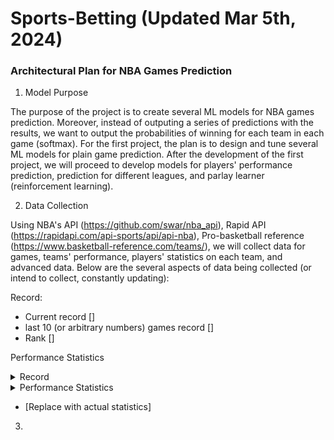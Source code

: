 # Sports-Betting (Updated Mar 5th, 2024)

### Architectural Plan for NBA Games Prediction
1. Model Purpose

The purpose of the project is to create several ML models for NBA games prediction. Moreover, instead of outputing a series of predictions with the results, we want to output the probabilities of winning for each team in each game (softmax). For the first project, the plan is to design and tune several ML models for plain game prediction. After the development of the first project, we will proceed to develop models for players' performance prediction, prediction for different leagues, and parlay learner (reinforcement learning).

2. Data Collection

Using NBA's API (https://github.com/swar/nba_api), Rapid API (https://rapidapi.com/api-sports/api/api-nba), Pro-basketball reference (https://www.basketball-reference.com/teams/), we will collect data for games, teams' performance, players' statistics on each team, and advanced data. Below are the several aspects of data being collected (or intend to collect, constantly updating):

Record:
- Current record []
- last 10 (or arbitrary numbers) games record []
- Rank []

Performance Statistics

<details>
<summary> Record </summary>
- Current record []
- last 10 (or arbitrary numbers) games record []
- Rank []
</details>

<details>
<summary> Performance Statistics </summary>
- Avg. points scored []
- Avg. points against []
</details>

- [Replace with actual statistics]

</details>

3. 
